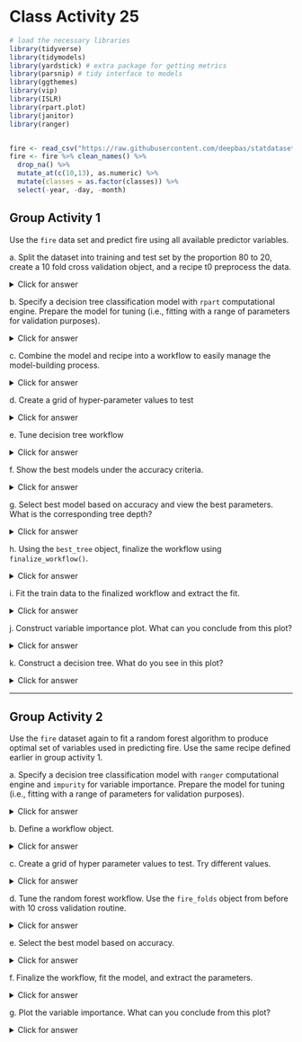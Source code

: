 # Class Activity 25


```r
# load the necessary libraries
library(tidyverse) 
library(tidymodels)
library(yardstick) # extra package for getting metrics
library(parsnip) # tidy interface to models
library(ggthemes)
library(vip)
library(ISLR)
library(rpart.plot)
library(janitor)
library(ranger)


fire <- read_csv("https://raw.githubusercontent.com/deepbas/statdatasets/main/Algeriafires.csv")
fire <- fire %>% clean_names() %>% 
  drop_na() %>% 
  mutate_at(c(10,13), as.numeric) %>%
  mutate(classes = as.factor(classes)) %>%
  select(-year, -day, -month)
```



## Group Activity 1

Use the `fire` data set and predict fire using all available predictor variables.

a. Split the dataset into training and test set by the proportion $80$ to $20$, create a 10 fold cross validation object, and a recipe t0 preprocess the data.


<details>
<summary class="answer">Click for answer</summary>
*Answer:* 



```r
set.seed(314) # Remember to always set your seed.

fire_split <- initial_split(fire, prop = 0.80,  strata = classes)

fire_train <- fire_split %>% training()
fire_test <- fire_split %>% testing()

# Create folds for cross validation on the training data set

fire_folds <- vfold_cv(fire_train, v = 10, strata = classes)

fire_recipe <- recipe(classes ~ ., data = fire_train) %>%
 step_dummy(all_nominal(), -all_outcomes()) %>%
 prep()
```


</details>

b. Specify a decision tree classification model with `rpart` computational engine. Prepare the model for tuning (i.e., fitting with a range of parameters for validation purposes).

<details>
<summary class="answer">Click for answer</summary>
*Answer:* 



```r
tree_model <- decision_tree(cost_complexity = tune(),
                            tree_depth = tune(),
                            min_n = tune()) %>% 
              set_engine('rpart') %>% 
              set_mode('classification')
```

</details>

c. Combine the model and recipe into a workflow to easily manage the model-building process.

<details>
<summary class="answer">Click for answer</summary>
*Answer:* 



```r
tree_workflow <- workflow() %>% 
                 add_model(tree_model) %>% 
                 add_recipe(fire_recipe)
```

</details>

d. Create a grid of hyper-parameter values to test

<details>
<summary class="answer">Click for answer</summary>
*Answer:* 



```r
tree_grid <- grid_random(cost_complexity(),
                          tree_depth(),
                          min_n(), 
                          size = 10)
```

</details>

e. Tune decision tree workflow

<details>
<summary class="answer">Click for answer</summary>
*Answer:* 



```r
set.seed(314)
tree_tuning <- tree_workflow %>% 
               tune_grid(resamples = fire_folds,
                         grid = tree_grid)
```


</details>

f. Show the best models under the accuracy criteria.

<details>
<summary class="answer">Click for answer</summary>
*Answer:* 



```r
tree_tuning %>% show_best('accuracy')
```

```
# A tibble: 5 × 9
  cost_c…¹ tree_…² min_n .metric .esti…³  mean     n std_err
     <dbl>   <int> <int> <chr>   <chr>   <dbl> <int>   <dbl>
1 6.85e- 8       9     2 accura… binary  0.974    10  0.0118
2 1.37e-10       6     3 accura… binary  0.968    10  0.0143
3 5.22e- 3       3    18 accura… binary  0.963    10  0.0161
4 1.03e- 4      11    26 accura… binary  0.963    10  0.0161
5 5.77e- 3       6    33 accura… binary  0.963    10  0.0161
# … with 1 more variable: .config <chr>, and abbreviated
#   variable names ¹​cost_complexity, ²​tree_depth,
#   ³​.estimator
```

</details>

g. Select best model based on accuracy and view the best parameters. What is the corresponding tree depth?

<details>
<summary class="answer">Click for answer</summary>
*Answer:* 



```r
best_tree <- tree_tuning %>%  select_best(metric = 'accuracy')
best_tree
```

```
# A tibble: 1 × 4
  cost_complexity tree_depth min_n .config              
            <dbl>      <int> <int> <chr>                
1    0.0000000685          9     2 Preprocessor1_Model04
```

</details>


h. Using the `best_tree` object, finalize the workflow using `finalize_workflow()`. 

<details>
<summary class="answer">Click for answer</summary>
*Answer:* 



```r
final_tree_workflow <- tree_workflow %>% finalize_workflow(best_tree)
```

</details>

i. Fit the train data to the finalized workflow and extract the fit.

<details>
<summary class="answer">Click for answer</summary>
*Answer:* 



```r
tree_wf_fit <- final_tree_workflow %>% fit(data = fire_train)
```


```r
tree_fit <- tree_wf_fit %>%  extract_fit_parsnip()
```

</details>

j. Construct variable importance plot. What can you conclude from this plot?

<details>
<summary class="answer">Click for answer</summary>
*Answer:* 



```r
vip(tree_fit)
```

<img src="class_activity_25_files/figure-epub3/unnamed-chunk-12-1.png" width="100%" />

</details>

k. Construct a decision tree. What do you see in this plot?

<details>
<summary class="answer">Click for answer</summary>
*Answer:* 



```r
rpart.plot(tree_fit$fit, roundint = FALSE)
```

<img src="class_activity_25_files/figure-epub3/unnamed-chunk-13-1.png" width="100%" />

</details>

-----------------------------------------------------------------

## Group Activity 2

Use the `fire` dataset again to fit a random forest algorithm to produce optimal set of variables used in predicting fire. Use the same recipe defined earlier in group activity 1.

a. Specify a decision tree classification model with `ranger` computational engine and `impurity` for variable importance. Prepare the model for tuning (i.e., fitting with a range of parameters for validation purposes).


<details>
<summary class="answer">Click for answer</summary>
*Answer:* 



```r
rf_model <- rand_forest(mtry = tune(),
                        trees = tune(),
                        min_n = tune()) %>% 
            set_engine('ranger', importance = "impurity") %>% 
            set_mode('classification')
```

</details>

b. Define a workflow object.

<details>
<summary class="answer">Click for answer</summary>
*Answer:* 




```r
rf_workflow <- workflow() %>% 
               add_model(rf_model) %>% 
               add_recipe(fire_recipe)
```

</details>

c. Create a grid of hyper parameter values to test. Try different values.

<details>
<summary class="answer">Click for answer</summary>
*Answer:* 



```r
rf_grid <- grid_random(mtry() %>% range_set(c(1, 8)),
                       trees(),
                       min_n(),
                       size = 10)
```


</details>

d. Tune the random forest workflow. Use the `fire_folds` object from before with 10 cross validation routine.

<details>
<summary class="answer">Click for answer</summary>
*Answer:* 



```r
rf_tuning <- rf_workflow %>% 
             tune_grid(resamples = fire_folds,
                       grid = rf_grid)
```

</details>

e. Select the best model based on accuracy.


<details>
<summary class="answer">Click for answer</summary>
*Answer:* 



```r
best_rf <- rf_tuning %>% 
           select_best(metric = 'accuracy')
```

</details>


f. Finalize the workflow, fit the model, and extract the parameters.

<details>
<summary class="answer">Click for answer</summary>
*Answer:* 



```r
final_rf_workflow <- rf_workflow %>% 
                     finalize_workflow(best_rf)
rf_wf_fit <- final_rf_workflow %>% 
             fit(data = fire_train)
rf_fit <- rf_wf_fit %>% 
          extract_fit_parsnip()
```

</details>

g. Plot the variable importance. What can you conclude from this plot?

<details>
<summary class="answer">Click for answer</summary>
*Answer:* 




```r
vip(rf_fit)
```

<img src="class_activity_25_files/figure-epub3/unnamed-chunk-20-1.png" width="100%" />


</details>

